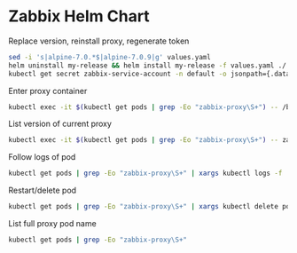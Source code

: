 # Zabbix Helm Chart


Replace version, reinstall proxy, regenerate token

```bash
sed -i 's|alpine-7.0.*$|alpine-7.0.9|g' values.yaml
helm uninstall my-release && helm install my-release -f values.yaml ./
kubectl get secret zabbix-service-account -n default -o jsonpath={.data.token} | base64 -d
```

Enter proxy container

```bash
kubectl exec -it $(kubectl get pods | grep -Eo "zabbix-proxy\S+") -- /bin/bash
```

List version of current proxy

```bash
kubectl exec -it $(kubectl get pods | grep -Eo "zabbix-proxy\S+") -- zabbix_proxy -V
```

Follow logs of pod

```bash
kubectl get pods | grep -Eo "zabbix-proxy\S+" | xargs kubectl logs -f
```

Restart/delete pod

```bash
kubectl get pods | grep -Eo "zabbix-proxy\S+" | xargs kubectl delete pod
```

List full proxy pod name
```bash
kubectl get pods | grep -Eo "zabbix-proxy\S+"
```
